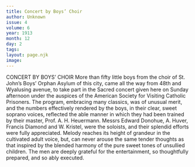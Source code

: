 ```yaml
---
title: Concert by Boys’ Choir
author: Unknown
issue: 4
volume: 6
year: 1913
month: 12
day: 2
tags:
layout: page.njk
image:
---
```

CONCERT BY BOYS’ CHOIR    More than fifty little boys from the choir of St. John’s Boys’ Orphan Asylum of this city, came all the way from 48th and Wyalusing avenue, to take part in the Sacred concert given here on Sunday afternoon under the auspices of the American Society for Visiting Catholic Prisoners. The program, embracing many classics, was of unusual merit, and the numbers effectively rendered by the boys, in their clear, sweet soprano voices, reflected the able manner in which they had been trained by their master, Prof. A. H. Heuermann. Messrs Edward Donohue, A. Huver, Francis Diamond and W. Kristel, were the soloists, and their splendid efforts were fully appreciated. Melody reaches its height of grandeur in the cultivated adult voice, but, can never arouse the same tender thoughts as that inspired by the blended harmony of the pure sweet tones of unsullied children. The men are deeply grateful for the entertainment, so thoughtfully prepared, and so ably executed. 




